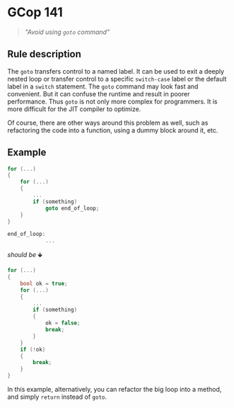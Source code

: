 ﻿# GCop 141

> *"Avoid using `goto` command"*

## Rule description

The `goto` transfers control to a named label. It can be used to exit a deeply nested loop or transfer control to a specific `switch-case` label or the default label in a `switch` statement. The `goto` command may look fast and convenient. But it can confuse the runtime and result in poorer performance. Thus `goto` is not only more complex for programmers. It is more difficult for the JIT compiler to optimize.

Of course, there are other ways around this problem as well, such as refactoring the code into a function, using a dummy block around it, etc.

## Example

```csharp
for (...) 
{
    for (...)
    {
        ...
        if (something)
            goto end_of_loop;
    }
}

end_of_loop:
            ...
```

*should be* 🡻

```csharp
for (...)
{
    bool ok = true;
    for (...)
    {
        ...
        if (something)
        {
            ok = false;
            break;
        }
    }
    if (!ok)
    {
        break;
    }
}
```

In this example, alternatively, you can refactor the big loop into a method, and simply `return` instead of `goto`.